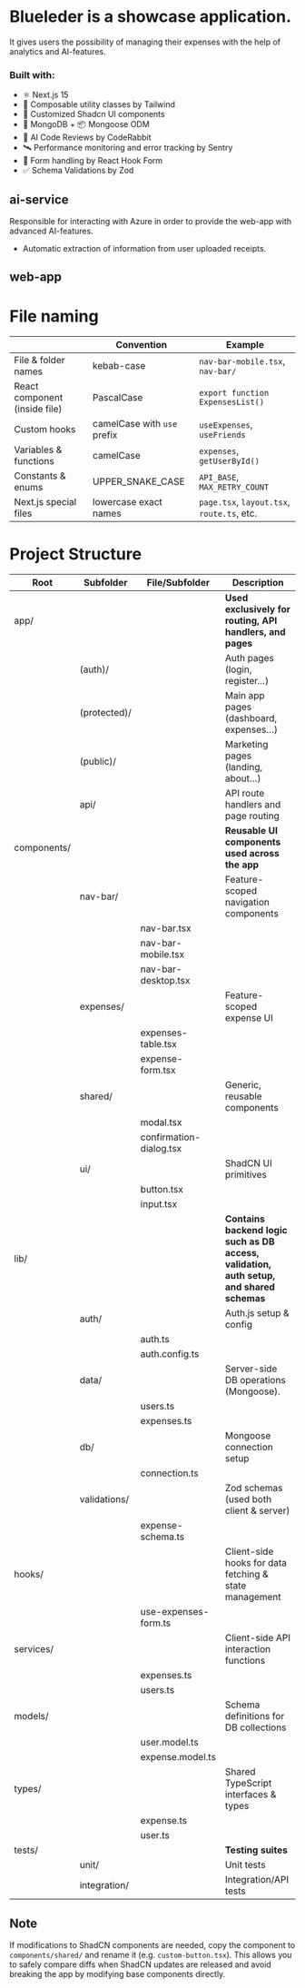 # Blueleder is a showcase application.

It gives users the possibility of managing their expenses with the help of analytics and AI-features.

### Built with:

- ⚛️ Next.js 15
- 🧩 Composable utility classes by Tailwind
- 🎨 Customized Shadcn UI components
- 🍃 MongoDB + 📦 Mongoose ODM
- 🐰 AI Code Reviews by CodeRabbit
- 🛰️ Performance monitoring and error tracking by Sentry
- 📝 Form handling by React Hook Form
- ✅ Schema Validations by Zod

## ai-service

Responsible for interacting with Azure in order to provide the web-app with advanced AI-features.

- Automatic extraction of information from user uploaded receipts.

## web-app

# File naming

|                               | Convention                  | Example                                    |
| ----------------------------- | --------------------------- | ------------------------------------------ |
| File & folder names           | kebab-case                  | `nav-bar-mobile.tsx`, `nav-bar/`           |
| React component (inside file) | PascalCase                  | `export function ExpensesList()`           |
| Custom hooks                  | camelCase with `use` prefix | `useExpenses`, `useFriends`                |
| Variables & functions         | camelCase                   | `expenses`, `getUserById()`                |
| Constants & enums             | UPPER_SNAKE_CASE            | `API_BASE`, `MAX_RETRY_COUNT`              |
| Next.js special files         | lowercase exact names       | `page.tsx`, `layout.tsx`, `route.ts`, etc. |

# Project Structure

| Root        | Subfolder    | File/Subfolder          | Description                                                                              |
| ----------- | ------------ | ----------------------- | ---------------------------------------------------------------------------------------- |
| app/        |              |                         | **Used exclusively for routing, API handlers, and pages**                                |
|             | (auth)/      |                         | Auth pages (login, register…)                                                            |
|             | (protected)/ |                         | Main app pages (dashboard, expenses…)                                                    |
|             | (public)/    |                         | Marketing pages (landing, about…)                                                        |
|             | api/         |                         | API route handlers and page routing                                                      |
| components/ |              |                         | **Reusable UI components used across the app**                                           |
|             | nav-bar/     |                         | Feature-scoped navigation components                                                     |
|             |              | nav-bar.tsx             |                                                                                          |
|             |              | nav-bar-mobile.tsx      |                                                                                          |
|             |              | nav-bar-desktop.tsx     |                                                                                          |
|             | expenses/    |                         | Feature-scoped expense UI                                                                |
|             |              | expenses-table.tsx      |                                                                                          |
|             |              | expense-form.tsx        |                                                                                          |
|             | shared/      |                         | Generic, reusable components                                                             |
|             |              | modal.tsx               |                                                                                          |
|             |              | confirmation-dialog.tsx |                                                                                          |
|             | ui/          |                         | ShadCN UI primitives                                                                     |
|             |              | button.tsx              |                                                                                          |
|             |              | input.tsx               |                                                                                          |
| lib/        |              |                         | **Contains backend logic such as DB access, validation, auth setup, and shared schemas** |
|             | auth/        |                         | Auth.js setup & config                                                                   |
|             |              | auth.ts                 |                                                                                          |
|             |              | auth.config.ts          |                                                                                          |
|             | data/        |                         | Server-side DB operations (Mongoose).                                                    |
|             |              | users.ts                |                                                                                          |
|             |              | expenses.ts             |                                                                                          |
|             | db/          |                         | Mongoose connection setup                                                                |
|             |              | connection.ts           |                                                                                          |
|             | validations/ |                         | Zod schemas (used both client & server)                                                  |
|             |              | expense-schema.ts       |                                                                                          |
| hooks/      |              |                         | Client-side hooks for data fetching & state management                                   |
|             |              | use-expenses-form.ts    |                                                                                          |
| services/   |              |                         | Client-side API interaction functions                                                    |
|             |              | expenses.ts             |                                                                                          |
|             |              | users.ts                |                                                                                          |
| models/     |              |                         | Schema definitions for DB collections                                                    |
|             |              | user.model.ts           |                                                                                          |
|             |              | expense.model.ts        |                                                                                          |
| types/      |              |                         | Shared TypeScript interfaces & types                                                     |
|             |              | expense.ts              |                                                                                          |
|             |              | user.ts                 |                                                                                          |
| tests/      |              |                         | **Testing suites**                                                                       |
|             | unit/        |                         | Unit tests                                                                               |
|             | integration/ |                         | Integration/API tests                                                                    |

## Note

If modifications to ShadCN components are needed, copy the component to `components/shared/` and rename it (e.g. `custom-button.tsx`).
This allows you to safely compare diffs when ShadCN updates are released and avoid breaking the app by modifying base components directly.
